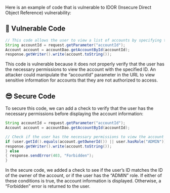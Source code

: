 Here is an example of code that is vulnerable to IDOR (Insecure Direct Object Reference) vulnerability:

## 🥺 Vulnerable Code
```java
// This code allows the user to view a list of accounts by specifying the account ID in the URL parameter 
String accountId = request.getParameter("accountId"); 
Account account = accountDao.getAccountById(accountId); 
response.getWriter().write(account.toString());
```
This code is vulnerable because it does not properly verify that the user has the necessary permissions to view the account with the specified ID. An attacker could manipulate the “accountId” parameter in the URL to view sensitive information for accounts that they are not authorized to access.

## 😎 Secure Code
To secure this code, we can add a check to verify that the user has the necessary permissions before displaying the account information:
```java
String accountId = request.getParameter("accountId"); 
Account account = accountDao.getAccountById(accountId); 

// Check if the user has the necessary permissions to view the account 
if (user.getId().equals(account.getOwnerId()) || user.hasRole("ADMIN")) { 
response.getWriter().write(account.toString()); 
} else 
{ response.sendError(403, "Forbidden"); 
}
```
In the secure code, we added a check to see if the user’s ID matches the ID of the owner of the account, or if the user has the “ADMIN” role. If either of these conditions is true, the account information is displayed. Otherwise, a “Forbidden” error is returned to the user.
